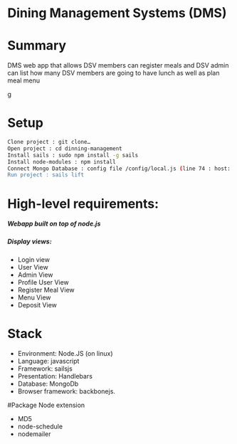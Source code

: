 Dining Management Systems (DMS)
==================

# Summary

DMS web app that allows DSV members can register meals and DSV admin can list how many DSV members are going to have lunch as well as plan meal menu

g

# Setup
```sh
Clone project : git clone…
Open project : cd dinning-management
Install sails : sudo npm install -g sails
Install node-modules : npm install
Connect Mongo Database : config file /config/local.js (line 74 : host: '192.168.11.10’)
Run project : sails lift
```

# High-level requirements:

##### Webapp built on top of node.js
##### Display views:
* Login view 
* User View
* Admin View
* Profile User View
* Register Meal View
* Menu View
* Deposit View

# Stack

* Environment: Node.JS (on linux)
* Language: javascript
* Framework: sailsjs
* Presentation: Handlebars
* Database: MongoDb
* Browser framework: backbonejs.

#Package Node extension	
* MD5
* node-schedule
* nodemailer